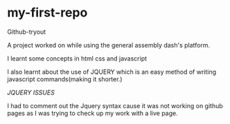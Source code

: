 # my-first-repo
Github-tryout

A project worked on while using the general assembly dash's platform.

I learnt some concepts in html css and javascript

I also learnt about the use of JQUERY which is an easy method of writing javascript commands(making it shorter.)

*JQUERY ISSUES*

I had to comment out the Jquery syntax cause it was not working on github pages as I was trying to check up my work with a live page.
